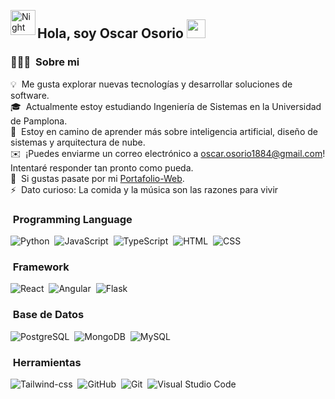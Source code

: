 <img alt="Night Coding" src="./assets/Hand%20Wave.gif" width='40' align="left"/><h2>Hola, soy Oscar Osorio <img src = "https://raw.githubusercontent.com/MartinHeinz/MartinHeinz/master/wave.gif" width = 30px></h2>

### 👨🏻‍💻 &nbsp;Sobre mi

💡 &nbsp;Me gusta explorar nuevas tecnologías y desarrollar soluciones de software.\
🎓 &nbsp;Actualmente estoy estudiando Ingeniería de Sistemas en la Universidad de Pamplona.\
🌱 &nbsp;Estoy en camino de aprender más sobre inteligencia artificial, diseño de sistemas y arquitectura de nube.\
✉️ &nbsp;¡Puedes enviarme un correo electrónico a oscar.osorio1884@gmail.com! Intentaré responder tan pronto como pueda.\
📄 &nbsp;Si gustas pasate por mi [Portafolio-Web](https://oscar-osorio-dev.000webhostapp.com).\
⚡ &nbsp;Dato curioso: La comida y la música son las razones para vivir

### &nbsp;Programming Language

![Python](https://img.shields.io/badge/-Python-05122A?style=flat&logo=python)&nbsp;
![JavaScript](https://img.shields.io/badge/-JavaScript-05122A?style=flat&logo=javascript)&nbsp;
![TypeScript](https://img.shields.io/badge/-TypeScript-05122A?style=flat&logo=typescript)&nbsp;
![HTML](https://img.shields.io/badge/-HTML-05122A?style=flat&logo=HTML5)&nbsp;
![CSS](https://img.shields.io/badge/-CSS-05122A?style=flat&logo=CSS3&logoColor=1572B6)&nbsp;

### &nbsp;Framework

![React](https://img.shields.io/badge/-React-05122A?style=flat&logo=react)&nbsp;
![Angular](https://img.shields.io/badge/-Angular-05122A?style=flat&logo=angular)&nbsp;
![Flask](https://img.shields.io/badge/-Flask-05122A?style=flat&logo=flask)&nbsp;

### &nbsp;Base de Datos

![PostgreSQL](https://img.shields.io/badge/-PostgreSQL-05122A?style=flat&logo=postgresql)&nbsp;
![MongoDB](https://img.shields.io/badge/-MongoDB-05122A?style=flat&logo=mongodb)&nbsp;
![MySQL](https://img.shields.io/badge/-MySQL-05122A?style=flat&logo=mysql)&nbsp;

### &nbsp;Herramientas
![Tailwind-css](https://img.shields.io/badge/-Tailwind-05122A?style=flat&logo=tailwind-css)&nbsp;
![GitHub](https://img.shields.io/badge/-GitHub-05122A?style=flat&logo=github)&nbsp;
![Git](https://img.shields.io/badge/-Git-05122A?style=flat&logo=git)&nbsp;
![Visual Studio Code](https://img.shields.io/badge/-Visual%20Studio%20Code-05122A?style=flat&logo=visual-studio-code&logoColor=007ACC)&nbsp;
